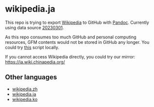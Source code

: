 # wikipedia.ja

This repo is trying to export [Wikipedia](https://www.wikipedia.org/) to GitHub with [Pandoc](https://github.com/jgm/pandoc). Currently using data source [20230301](https://dumps.wikimedia.org/enwiki/20230301/).

As this repo consumes too much GitHub and personal computing resources, GFM contents would not be stored in GitHub any longer. You could try [this](https://github.com/chinapedia/mediawiki-to-gfm) script locally.

If you cannot access Wikipedia directly, you could try our mirror: https://ja.wiki.chinapedia.org/

## Other languages
* [wikipedia.zh](https://github.com/chinapedia/wikipedia.zh)
* [wikipedia.ja](https://github.com/chinapedia/wikipedia.en)
* [wikipedia.ko](https://github.com/chinapedia/wikipedia.ko)

